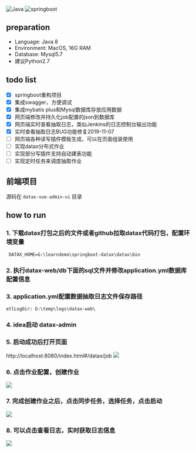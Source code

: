 ![Java](https://woolson.gitee.io/npmer-badge/Java-555555-1.8-44cc11-check-ffffff-square-gradient-shadow.svg)
![springboot](https://woolson.gitee.io/npmer-badge/springboot-555555-2.x-44cc11-check-ffffff-square-gradient-shadow.svg)
## preparation
- Language: Java 8
- Environment: MacOS, 16G RAM
- Database: Mysql5.7
- 建议Python2.7


## todo list

* [x] springboot重构项目
* [x] 集成swagger，方便调试
* [x] 集成mybatis plus和Mysql数据库存放应用数据
* [x] 网页端修改并持久化job配置的json到数据库
* [x] 网页端实时查看抽取日志，类似Jenkins的日志控制台输出功能
* [x] 实时查看抽取日志BUG功能修复2019-11-07
* [ ] 网页端各种读写插件模板生成，可以在页面组装使用
* [ ] 实现datax分布式作业
* [ ] 实现部分写插件支持自动建表功能
* [ ] 实现定时任务来调度抽取作业

## 前端项目
源码在 `datax-vue-admin-ui` 目录
## how to run
### 1. 下载datax打包之后的文件或者github拉取datax代码打包，配置环境变量
```
 DATAX_HOME=G:\learndemo\springboot-datax\datax\bin
```

### 2. 执行datax-web/db下面的sql文件并修改application.yml数据库配置信息

### 3. application.yml配置数据抽取日志文件保存路径
                          
```
etlLogDir: D:\temp\logs\datax-web\
```

### 4. idea启动 datax-admin

### 5. 启动成功后打开页面
http://localhost:8080/index.html#/datax/job
![](https://github.com/WeiYe-Jing/datax-web/blob/master/doc/img/20191119100901.png)

### 6. 点击作业配置，创建作业
![](https://github.com/WeiYe-Jing/datax-web/blob/master/doc/img/20191119101258.png)

### 7. 完成创建作业之后，点击同步任务，选择任务，点击启动
![](https://github.com/WeiYe-Jing/datax-web/blob/master/doc/img/20191119101431.png)

### 8. 可以点击查看日志，实时获取日志信息
![](https://github.com/WeiYe-Jing/datax-web/blob/master/doc/img/20191119102551.png)

